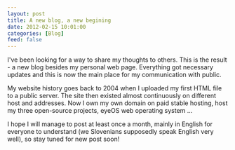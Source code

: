 ```yaml
---
layout: post
title: A new blog, a new begining
date: 2012-02-15 10:01:00
categories: [Blog]
feed: false
---
```

I've been looking for a way to share my thoughts to others. This is the result - a new blog besides my personal web page. Everything got necessary updates and this is now the main place for my communication with public.

My website history goes back to 2004 when I uploaded my first HTML file to a public server. The site then existed almost continuously on different host and addresses. Now I own my own domain on paid stable hosting, host my three open-source projects, eyeOS web operating system ...

I hope I will manage to post at least once a month, mainly in English for everyone to understand (we Slovenians supposedly speak English very well), so stay tuned for new post soon!